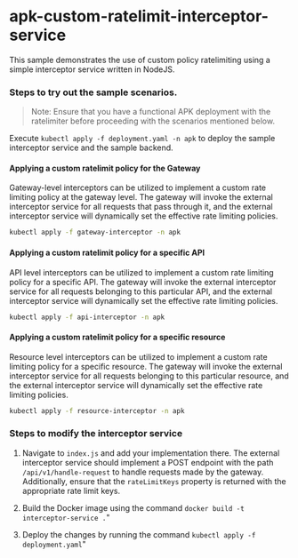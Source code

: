 # apk-custom-ratelimit-interceptor-service

This sample demonstrates the use of custom policy ratelimiting using a simple interceptor service written in NodeJS.

### Steps to try out the sample scenarios.

> Note: Ensure that you have a functional APK deployment with the ratelimiter before proceeding with the scenarios mentioned below.

Execute `kubectl apply -f deployment.yaml -n apk` to deploy the sample interceptor service and the sample backend.

#### Applying a custom ratelimit policy for the Gateway

Gateway-level interceptors can be utilized to implement a custom rate limiting policy at the gateway level. The gateway will invoke the external interceptor service for all requests that pass through it, and the external interceptor service will dynamically set the effective rate limiting policies.

```sh
kubectl apply -f gateway-interceptor -n apk
```

#### Applying a custom ratelimit policy for a specific API

API level interceptors can be utilized to implement a custom rate limiting policy for a specific API. The gateway will invoke the external interceptor service for all requests belonging to this particular API, and the external interceptor service will dynamically set the effective rate limiting policies.

```sh
kubectl apply -f api-interceptor -n apk
```

#### Applying a custom ratelimit policy for a specific resource

Resource level interceptors can be utilized to implement a custom rate limiting policy for a specific resource. The gateway will invoke the external interceptor service for all requests belonging to this particular resource, and the external interceptor service will dynamically set the effective rate limiting policies.

```sh
kubectl apply -f resource-interceptor -n apk
```

### Steps to modify the interceptor service

1. Navigate to `index.js` and add your implementation there. The external interceptor service should implement a POST endpoint with the path `/api/v1/handle-request` to handle requests made by the gateway. Additionally, ensure that the `rateLimitKeys` property is returned with the appropriate rate limit keys.

2. Build the Docker image using the command `docker build -t interceptor-service .`"

3. Deploy the changes by running the command `kubectl apply -f deployment.yaml`"
